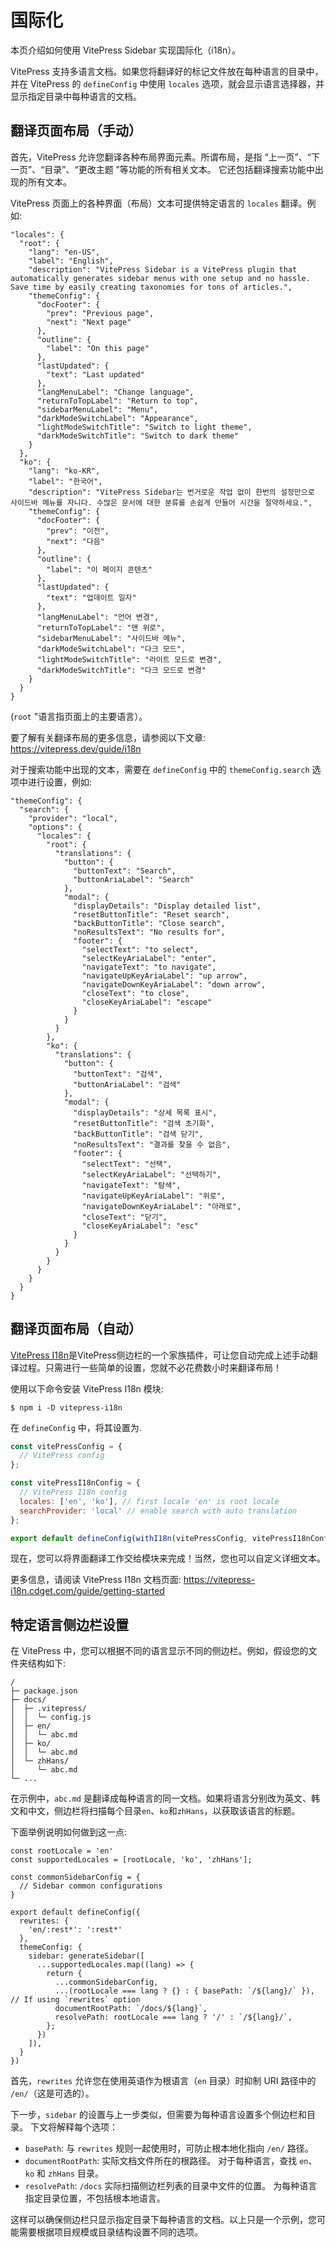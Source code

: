# 国际化

本页介绍如何使用 VitePress Sidebar 实现国际化（i18n）。

VitePress 支持多语言文档。如果您将翻译好的标记文件放在每种语言的目录中，并在 VitePress 的 `defineConfig` 中使用 `locales` 选项，就会显示语言选择器，并显示指定目录中每种语言的文档。

## 翻译页面布局（手动）

首先，VitePress 允许您翻译各种布局界面元素。所谓布局，是指 “上一页”、“下一页”、“目录”、“更改主题 ”等功能的所有相关文本。 它还包括翻译搜索功能中出现的所有文本。

VitePress 页面上的各种界面（布局）文本可提供特定语言的 `locales` 翻译。例如:

```shell
"locales": {
  "root": {
    "lang": "en-US",
    "label": "English",
    "description": "VitePress Sidebar is a VitePress plugin that automatically generates sidebar menus with one setup and no hassle. Save time by easily creating taxonomies for tons of articles.",
    "themeConfig": {
      "docFooter": {
        "prev": "Previous page",
        "next": "Next page"
      },
      "outline": {
        "label": "On this page"
      },
      "lastUpdated": {
        "text": "Last updated"
      },
      "langMenuLabel": "Change language",
      "returnToTopLabel": "Return to top",
      "sidebarMenuLabel": "Menu",
      "darkModeSwitchLabel": "Appearance",
      "lightModeSwitchTitle": "Switch to light theme",
      "darkModeSwitchTitle": "Switch to dark theme"
    }
  },
  "ko": {
    "lang": "ko-KR",
    "label": "한국어",
    "description": "VitePress Sidebar는 번거로운 작업 없이 한번의 설정만으로 사이드바 메뉴를 자니다. 수많은 문서에 대한 분류를 손쉽게 만들어 시간을 절약하세요.",
    "themeConfig": {
      "docFooter": {
        "prev": "이전",
        "next": "다음"
      },
      "outline": {
        "label": "이 페이지 콘텐츠"
      },
      "lastUpdated": {
        "text": "업데이트 일자"
      },
      "langMenuLabel": "언어 변경",
      "returnToTopLabel": "맨 위로",
      "sidebarMenuLabel": "사이드바 메뉴",
      "darkModeSwitchLabel": "다크 모드",
      "lightModeSwitchTitle": "라이트 모드로 변경",
      "darkModeSwitchTitle": "다크 모드로 변경"
    }
  }
}
```

(`root` "语言指页面上的主要语言）。

要了解有关翻译布局的更多信息，请参阅以下文章: https://vitepress.dev/guide/i18n

对于搜索功能中出现的文本，需要在 `defineConfig` 中的 `themeConfig.search` 选项中进行设置，例如:

```shell
"themeConfig": {
  "search": {
    "provider": "local",
    "options": {
      "locales": {
        "root": {
          "translations": {
            "button": {
              "buttonText": "Search",
              "buttonAriaLabel": "Search"
            },
            "modal": {
              "displayDetails": "Display detailed list",
              "resetButtonTitle": "Reset search",
              "backButtonTitle": "Close search",
              "noResultsText": "No results for",
              "footer": {
                "selectText": "to select",
                "selectKeyAriaLabel": "enter",
                "navigateText": "to navigate",
                "navigateUpKeyAriaLabel": "up arrow",
                "navigateDownKeyAriaLabel": "down arrow",
                "closeText": "to close",
                "closeKeyAriaLabel": "escape"
              }
            }
          }
        },
        "ko": {
          "translations": {
            "button": {
              "buttonText": "검색",
              "buttonAriaLabel": "검색"
            },
            "modal": {
              "displayDetails": "상세 목록 표시",
              "resetButtonTitle": "검색 초기화",
              "backButtonTitle": "검색 닫기",
              "noResultsText": "결과를 찾을 수 없음",
              "footer": {
                "selectText": "선택",
                "selectKeyAriaLabel": "선택하기",
                "navigateText": "탐색",
                "navigateUpKeyAriaLabel": "위로",
                "navigateDownKeyAriaLabel": "아래로",
                "closeText": "닫기",
                "closeKeyAriaLabel": "esc"
              }
            }
          }
        }
      }
    }
  }
}
```

## 翻译页面布局（自动）

[VitePress I18n](https://vitepress-i18n.cdget.com)是VitePress侧边栏的一个家族插件，可让您自动完成上述手动翻译过程。只需进行一些简单的设置，您就不必花费数小时来翻译布局！

使用以下命令安装 VitePress I18n 模块:

```shell
$ npm i -D vitepress-i18n
```

在 `defineConfig` 中，将其设置为.

```javascript
const vitePressConfig = {
  // VitePress config
};

const vitePressI18nConfig = {
  // VitePress I18n config
  locales: ['en', 'ko'], // first locale 'en' is root locale
  searchProvider: 'local' // enable search with auto translation
};

export default defineConfig(withI18n(vitePressConfig, vitePressI18nConfig));
```

现在，您可以将界面翻译工作交给模块来完成！当然，您也可以自定义详细文本。

更多信息，请阅读 VitePress I18n 文档页面: https://vitepress-i18n.cdget.com/guide/getting-started

## 特定语言侧边栏设置

在 VitePress 中，您可以根据不同的语言显示不同的侧边栏。例如，假设您的文件夹结构如下:

```text
/
├─ package.json
├─ docs/
│  ├─ .vitepress/
│  │  └─ config.js
│  ├─ en/
│  │  └─ abc.md
│  ├─ ko/
│  │  └─ abc.md
│  └─ zhHans/
│     └─ abc.md
└─ ...
```

在示例中，`abc.md` 是翻译成每种语言的同一文档。如果将语言分别改为英文、韩文和中文，侧边栏将扫描每个目录`en`、`ko`和`zhHans`，以获取该语言的标题。

下面举例说明如何做到这一点:

```shell
const rootLocale = 'en'
const supportedLocales = [rootLocale, 'ko', 'zhHans'];

const commonSidebarConfig = {
  // Sidebar common configurations
}

export default defineConfig({
  rewrites: {
    'en/:rest*': ':rest*'
  },
  themeConfig: {
    sidebar: generateSidebar([
      ...supportedLocales.map((lang) => {
        return {
          ...commonSidebarConfig,
          ...(rootLocale === lang ? {} : { basePath: `/${lang}/` }), // If using `rewrites` option
          documentRootPath: `/docs/${lang}`,
          resolvePath: rootLocale === lang ? '/' : `/${lang}/`,
        };
      })
    ]),
  }
})
```

首先，`rewrites` 允许您在使用英语作为根语言（`en` 目录）时抑制 URI 路径中的 `/en/`（这是可选的）。

下一步，`sidebar` 的设置与上一步类似，但需要为每种语言设置多个侧边栏和目录。 下文将解释每个选项：

- `basePath`: 与 `rewrites` 规则一起使用时，可防止根本地化指向 `/en/` 路径。
- `documentRootPath`: 实际文档文件所在的根路径。 对于每种语言，查找 `en`、`ko` 和 `zhHans` 目录。
- `resolvePath`: `/docs` 实际扫描侧边栏列表的目录中文件的位置。 为每种语言指定目录位置，不包括根本地语言。

这样可以确保侧边栏只显示指定目录下每种语言的文档。以上只是一个示例，您可能需要根据项目规模或目录结构设置不同的选项。
